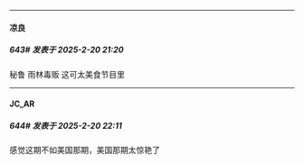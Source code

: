 ﻿
*****

####  凉良  
##### 643#       发表于 2025-2-20 21:20

秘鲁 雨林毒贩 这可太美食节目里


*****

####  JC_AR  
##### 644#       发表于 2025-2-20 22:11

感觉这期不如美国那期，美国那期太惊艳了

